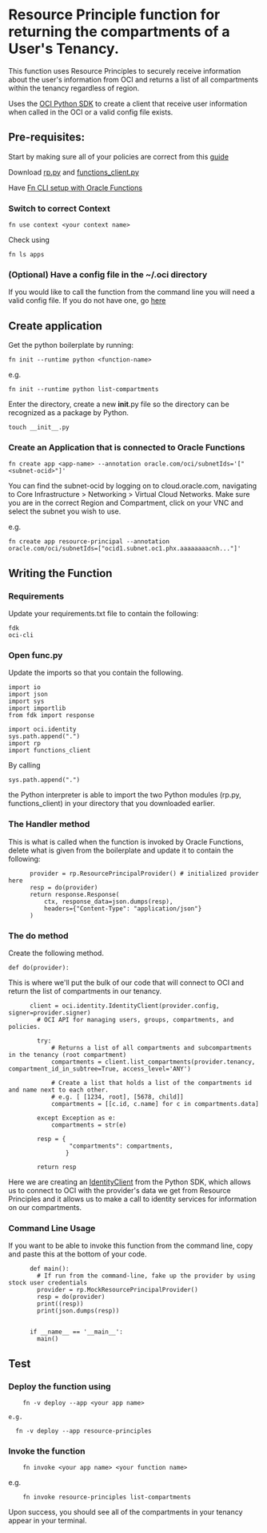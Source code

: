 # Resource Principle function for returning the compartments of a User's Tenancy.

This function uses Resource Principles to securely receive information about the user's information from OCI and returns a list of all compartments within the tenancy regardless of region.

  Uses the [OCI Python SDK](https://oracle-cloud-infrastructure-python-sdk.readthedocs.io/en/latest/index.html) to create a client that receive user information when called in the OCI or a valid config file exists.


Pre-requisites:
---------------
  Start by making sure all of your policies are correct from this [guide](https://preview.oci.oraclecorp.com/iaas/Content/Functions/Tasks/functionscreatingpolicies.htm?tocpath=Services%7CFunctions%7CPreparing%20for%20Oracle%20Functions%7CConfiguring%20Your%20Tenancy%20for%20Function%20Development%7C_____4)

  Download [rp.py](https://github.com/arodri202/oci-rp-list-compartments/blob/master/rp.py) and [functions_client.py](https://github.com/arodri202/oci-rp-list-compartments/blob/master/functions_client.py)

  Have [Fn CLI setup with Oracle Functions](https://preview.oci.oraclecorp.com/iaas/Content/Functions/Tasks/functionsconfiguringclient.htm?tocpath=Services%7CFunctions%7CPreparing%20for%20Oracle%20Functions%7CConfiguring%20Your%20Client%20Environment%20for%20Function%20Development%7C_____0)

### Switch to correct Context
  ```
  fn use context <your context name>
  ```
Check using
```
fn ls apps
```

### (Optional) Have a config file in the ~/.oci directory
  If you would like to call the function from the command line you will need a valid config file.
  If you do not have one, go [here](https://preview.oci.oraclecorp.com/iaas/Content/Functions/Tasks/functionsconfigureocicli.htm?tocpath=Services%7CFunctions%7CPreparing%20for%20Oracle%20Functions%7CConfiguring%20Your%20Client%20Environment%20for%20Function%20Development%7C_____2)

Create application
------------------
  Get the python boilerplate by running:
  ```
  fn init --runtime python <function-name>
  ```
  e.g.
  ```
  fn init --runtime python list-compartments
  ```
  Enter the directory, create a new __init__.py file so the directory can be recognized as a package by Python.

  ```
  touch __init__.py
  ```

### Create an Application that is connected to Oracle Functions

  ```
  fn create app <app-name> --annotation oracle.com/oci/subnetIds='["<subnet-ocid>"]'
  ```
  You can find the subnet-ocid by logging on to cloud.oracle.com, navigating to Core Infrastructure > Networking > Virtual Cloud Networks. Make sure you are in the correct Region and Compartment, click on your VNC and select the subnet you wish to use.

  e.g.
  ```
  fn create app resource-principal --annotation oracle.com/oci/subnetIds=["ocid1.subnet.oc1.phx.aaaaaaaacnh..."]'
  ```

Writing the Function
------------------
### Requirements
  Update your requirements.txt file to contain the following:
  ```
  fdk
  oci-cli
  ```

### Open func.py
  Update the imports so that you contain the following.
  ```
  import io
  import json
  import sys
  import importlib
  from fdk import response

  import oci.identity
  sys.path.append(".")
  import rp
  import functions_client
  ```

  By calling
  ```
  sys.path.append(".")
  ```
   the Python interpreter is able to import the two Python modules (rp.py, functions_client) in your directory that you downloaded earlier.

### The Handler method
  This is what is called when the function is invoked by Oracle Functions, delete what is given from the boilerplate and update it to contain the following:
  ```
        provider = rp.ResourcePrincipalProvider() # initialized provider here
        resp = do(provider)
        return response.Response(
            ctx, response_data=json.dumps(resp),
            headers={"Content-Type": "application/json"}
        )
  ```

### The do method
  Create the following method.
  ```
  def do(provider):
  ```
  This is where we'll put the bulk of our code that will connect to OCI and return the list of compartments in our tenancy.
  ```
        client = oci.identity.IdentityClient(provider.config, signer=provider.signer)
          # OCI API for managing users, groups, compartments, and policies.

          try:
              # Returns a list of all compartments and subcompartments in the tenancy (root compartment)
              compartments = client.list_compartments(provider.tenancy, compartment_id_in_subtree=True, access_level='ANY')

              # Create a list that holds a list of the compartments id and name next to each other.
              # e.g. [ [1234, root], [5678, child]]
              compartments = [[c.id, c.name] for c in compartments.data]

          except Exception as e:
              compartments = str(e)

          resp = {
                   "compartments": compartments,
                  }

          return resp
  ```
  Here we are creating an [IdentityClient](https://oracle-cloud-infrastructure-python-sdk.readthedocs.io/en/latest/api/identity/client/oci.identity.IdentityClient.html?highlight=IdentityClient) from the Python SDK, which allows us to connect to OCI with the provider's data we get from Resource Principles and it allows us to make a call to identity services for information on our compartments.

### Command Line Usage
  If you want to be able to invoke this function from the command line, copy and paste this at the bottom of your code.
  ```
        def main():
          # If run from the command-line, fake up the provider by using stock user credentials
          provider = rp.MockResourcePrincipalProvider()
          resp = do(provider)
          print((resp))
          print(json.dumps(resp))


        if __name__ == '__main__':
          main()
  ```
Test
----
### Deploy the function using
  ```
      fn -v deploy --app <your app name>
  ```
    e.g.
  ```
    fn -v deploy --app resource-principles
  ```

### Invoke the function
  ```
      fn invoke <your app name> <your function name>
  ```
  e.g.
  ```
      fn invoke resource-principles list-compartments
  ```
  Upon success, you should see all of the compartments in your tenancy appear in your terminal.
